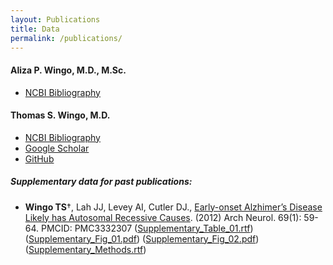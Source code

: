 ```yaml
---
layout: Publications
title: Data
permalink: /publications/
---
```


#### Aliza P. Wingo, M.D., M.Sc.
- [NCBI Bibliography](https://www.ncbi.nlm.nih.gov/myncbi/browse/collection/46681817/?sort=date&direction=descending)

#### Thomas S. Wingo, M.D.
- [NCBI Bibliography](https://www.ncbi.nlm.nih.gov/myncbi/browse/collection/40147794/public/?sort=date&direction=descending)
- [Google Scholar](https://scholar.google.com/citations?user=kJYqCEsAAAAJ&hl=en&oi=ao)
- [GitHub](https://github.com/wingolab/)

##### Supplementary data for past publications:

- **Wingo TS**†, Lah JJ, Levey AI, Cutler DJ., [Early-onset Alzhimer’s Disease Likely has Autosomal Recessive Causes](http://www.ncbi.nlm.nih.gov/pmc/articles/PMC3332307/). (2012) Arch Neurol. 69(1): 59-64. PMCID: PMC3332307 ([Supplementary\_Table\_01.rtf](wingo.2011.supp.t1.rtf "papers_files/wingo.2011.supp.t1.rtf")) ([Supplementary\_Fig\_01.pdf](Supplementary_Fig_01.pdf "papers_files/Supplementary_Fig_01.pdf")) ([Supplementary\_Fig\_02.pdf](Supplementary_Fig_02.pdf "papers_files/Supplementary_Fig_02.pdf")) ([Supplementary\_Methods.rtf](Supplementary_Methods.rtf "papers_files/Supplementary_Methods.rtf"))
